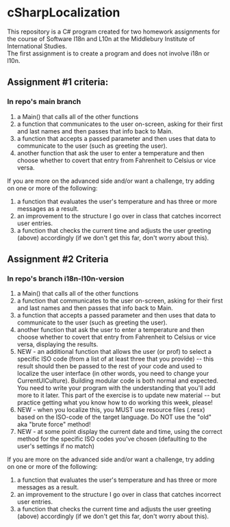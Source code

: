 # cSharpLocalization

This repository is a C# program created for two homework assignments for the course of Software I18n and L10n at the Middlebury Institute of International Studies.  
The first assignment is to create a program and does not involve i18n or l10n. 

## Assignment #1 criteria:
### In repo's main branch

1. a Main() that calls all of the other functions  
2. a function that communicates to the user on-screen, asking for their first and last names and then passes that info back to Main.  
3. a function that accepts a passed parameter and then uses that data to communicate to the user (such as greeting the user).  
4. another function that ask the user to enter a temperature and then choose whether to covert that entry from Fahrenheit to Celsius or vice versa.  

If you are more on the advanced side and/or want a challenge, try adding on one or more of the following:  

1. a function that evaluates the user's temperature and has three or more messages as a result.  
2. an improvement to the structure I go over in class that catches incorrect user entries.  
3. a function that checks the current time and adjusts the user greeting (above) accordingly (if we don't get this far, don't worry about this).  

## Assignment #2 Criteria
### In repo's branch i18n-l10n-version

1. a Main() that calls all of the other functions  
2. a function that communicates to the user on-screen, asking for their first and last names and then passes that info back to Main.  
3. a function that accepts a passed parameter and then uses that data to communicate to the user (such as greeting the user).  
4. another function that ask the user to enter a temperature and then choose whether to covert that entry from Fahrenheit to Celsius or vice versa, displaying the results.  
5. NEW - an additional function that allows the user (or prof) to select a specific ISO code (from a list of at least three that you provide) -- this result should then be passed to the rest of your code and used to localize the user interface (in other words, you need to change your CurrentUICulture).  Building modular code is both normal and expected.  You need to write your program with the understanding that you'll add more to it later.  This part of the exercise is to update new material -- but practice getting what you know how to do working this week, please!  
6. NEW - when you localize this, you MUST use resource files (.resx) based on the ISO-code of the target language.  Do NOT use the "old" aka "brute force" method!  
7. NEW - at some point display the current date and time, using the correct method for the specific ISO codes you've chosen (defaulting to the user's settings if no match)  

If you are more on the advanced side and/or want a challenge, try adding on one or more of the following:  

1. a function that evaluates the user's temperature and has three or more messages as a result.  
2. an improvement to the structure I go over in class that catches incorrect user entries.  
3. a function that checks the current time and adjusts the user greeting (above) accordingly (if we don't get this far, don't worry about this).  
